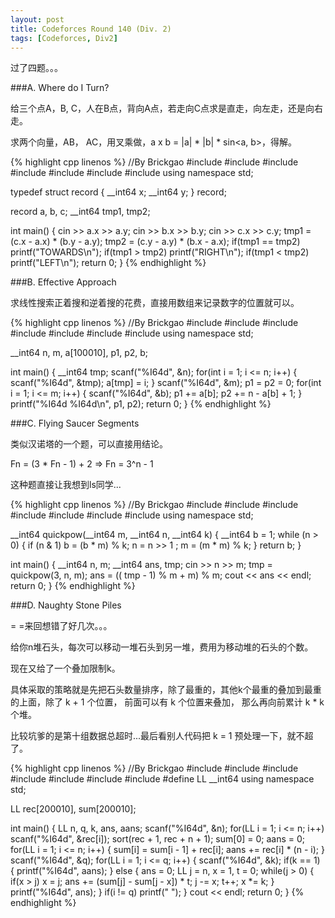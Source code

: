 ```yaml
---
layout: post
title: Codeforces Round 140 (Div. 2)
tags: [Codeforces, Div2]
---
```


过了四题。。。

###A. Where do I Turn?

给三个点A，B, C，人在B点，背向A点，若走向C点求是直走，向左走，还是向右走。

求两个向量，AB， AC，用叉乘做，a x b = |a| * |b| * sin<a, b>，得解。

{% highlight cpp linenos %}
//By Brickgao
#include <iostream>
#include <cstdio>
#include <cstring>
#include <cmath>
#include <cstdlib>
#include <algorithm>
#include <vector>
using namespace std;

typedef struct record
{
    __int64 x;
    __int64 y;
} record;

record a, b, c;
__int64 tmp1, tmp2;

int main()
{
    cin >> a.x >> a.y;
    cin >> b.x >> b.y;
    cin >> c.x >> c.y;
    tmp1 = (c.x - a.x) * (b.y - a.y);
    tmp2 = (c.y - a.y) * (b.x - a.x);
    if(tmp1 == tmp2) printf("TOWARDS\n");
    if(tmp1 > tmp2) printf("RIGHT\n");
    if(tmp1 < tmp2) printf("LEFT\n");
    return 0;
}
{% endhighlight %}

###B. Effective Approach

求线性搜索正着搜和逆着搜的花费，直接用数组来记录数字的位置就可以。

{% highlight cpp linenos %}
//By Brickgao
#include <iostream>
#include <cstdio>
#include <cstring>
#include <cmath>
#include <cstdlib>
#include <algorithm>
#include <vector>
using namespace std;

__int64 n, m, a[100010], p1, p2, b;

int main()
{
    __int64 tmp;
    scanf("%I64d", &n);
    for(int i = 1; i <= n; i++)
    {
        scanf("%I64d", &tmp);
        a[tmp] = i;
    }
    scanf("%I64d", &m);
    p1 = p2 = 0;
    for(int i = 1; i <= m; i++)
    {
        scanf("%I64d", &b);
        p1 += a[b];
        p2 += n - a[b] + 1;
    }
    printf("%I64d %I64d\n", p1, p2);
    return 0;
}
{% endhighlight %}

###C. Flying Saucer Segments

类似汉诺塔的一个题，可以直接用结论。

Fn = (3 * Fn - 1) + 2 => Fn = 3^n - 1

这种题直接让我想到ls同学...

{% highlight cpp linenos %}
//By Brickgao
#include <iostream>
#include <cstdio>
#include <cstring>
#include <cmath>
#include <cstdlib>
#include <algorithm>
#include <vector>
using namespace std;

__int64 quickpow(__int64 m, __int64 n, __int64 k)
{
    __int64 b = 1;
    while (n > 0)
    {
          if (n & 1)
             b = (b * m) % k;
          n = n >> 1 ;
          m = (m * m) % k;
    }
    return b;
}

int main()
{
    __int64 n, m;
    __int64 ans, tmp;
    cin >> n >> m;
    tmp = quickpow(3, n, m);
    ans = (( tmp - 1) % m + m) % m;
    cout << ans << endl;
    return 0;
}
{% endhighlight %}

###D. Naughty Stone Piles

= =来回想错了好几次。。。

给你n堆石头，每次可以移动一堆石头到另一堆，费用为移动堆的石头的个数。

现在又给了一个叠加限制k。

具体采取的策略就是先把石头数量排序，除了最重的，其他k个最重的叠加到最重的上面，除了 k + 1 个位置， 前面可以有 k 个位置来叠加， 那么再向前累计 k * k 个堆。

比较坑爹的是第十组数据总超时...最后看别人代码把 k = 1 预处理一下，就不超了。

{% highlight cpp linenos %}
//By Brickgao
#include <iostream>
#include <cstdio>
#include <cstring>
#include <cmath>
#include <cstdlib>
#include <algorithm>
#include <vector>
#define LL __int64
using namespace std;

LL rec[200010], sum[200010];

int main()
{
    LL n, q, k, ans, aans;
    scanf("%I64d", &n);
    for(LL i = 1; i <= n; i++)
        scanf("%I64d", &rec[i]);
    sort(rec + 1, rec + n + 1);
    sum[0] = 0;
    aans = 0;
    for(LL i = 1; i <= n; i++)
    {
        sum[i] = sum[i - 1] + rec[i];
        aans += rec[i] * (n - i);
    }
    scanf("%I64d", &q);
    for(LL i = 1; i <= q; i++)
    {
        scanf("%I64d", &k);
        if(k == 1)
        {
            printf("%I64d", aans);
        }
        else
        {
            ans = 0;
            LL j = n, x = 1, t = 0;
            while(j > 0)
            {
                if(x > j) x = j;
                ans += (sum[j] - sum[j - x]) * t;
                j -= x;
                t++;
                x *= k;
            }
            printf("%I64d", ans);
        }
        if(i != q)
            printf(" ");
    }
    cout << endl;
    return 0;
}
{% endhighlight %}
